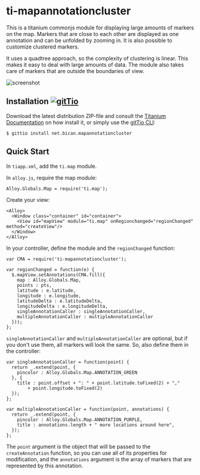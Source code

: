 # ti-mapannotationcluster

This is a titanium commonjs module for displaying large amounts of markers on the map. Markers that are close to each other are displayed as one annotation and can be unfolded by zooming in. It is also possible to customize clustered markers.

It uses a quadtree approach, so the complexity of clustering is linear. This makes it easy to deal with large amounts of data. The module also takes care of markers that are outside the boundaries of view.

![screenshot](https://raw.githubusercontent.com/canbican/ti-mapannotationcluster/master/sc.png)

## Installation [![gitTio](http://gitt.io/badge.svg)](http://gitt.io/component/net.bican.mapannotationcluster)

Download the latest distribution ZIP-file and consult the [Titanium Documentation](http://docs.appcelerator.com/titanium/latest/#!/guide/Using_a_Module) on how install it, or simply use the [gitTio CLI](http://gitt.io/cli):

`$ gittio install net.bican.mapannotationcluster`

## Quick Start

In `tiapp.xml`, add the `ti.map` module.

In `alloy.js`, require the map module:

```
Alloy.Globals.Map = require('ti.map');
```

Create your view:

```
<Alloy>
  <Window class="container" id="container">
    <View id="mapView" module="ti.map" onRegionchanged="regionChanged" method="createView"/>
  </Window>
</Alloy>
```

In your controller, define the module and the `regionChanged` function:

```
var CMA = require('ti-mapannotationcluster');

var regionChanged = function(e) {
  $.mapView.setAnnotations(CMA.fill({
    map : Alloy.Globals.Map,
    points : pts,
    latitude : e.latitude,
    longitude : e.longitude,
    latitudeDelta : e.latitudeDelta,
    longitudeDelta : e.longitudeDelta,
    singleAnnotationCaller : singleAnnotationCaller,
    multipleAnnotationCaller : multipleAnnotationCaller
  }));
};
```

`singleAnnotationCaller` and `multipleAnnotationCaller` are optional, but if you don't use them, all markers will look the same. So, also define them in the controller:

```
var singleAnnotationCaller = function(point) {
  return _.extend(point, {
    pincolor : Alloy.Globals.Map.ANNOTATION_GREEN
  }, {
    title : point.offset + ": " + point.latitude.toFixed(2) + ","
        + point.longitude.toFixed(2)
  });
};

var multipleAnnotationCaller = function(point, annotations) {
  return _.extend(point, {
    pincolor : Alloy.Globals.Map.ANNOTATION_PURPLE,
    title : annotations.length + " more locations around here",
  });
};
```

The `point` argument is the object that will be passed to the `createAnnotation` function, so you can use all of its properties for modification, and the `annotations` argument is the array of markers that are represented by this annotation.
